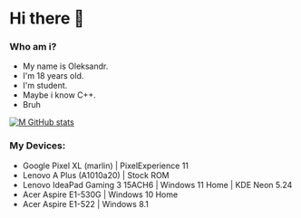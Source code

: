 # Hi there 👋
### Who am i?
- My name is Oleksandr.
- I'm 18 years old.
- I'm student.
- Maybe i know C++.
- Bruh

[![M GitHub stats](https://github-readme-stats.vercel.app/api?username=SN4S&custom_title=My+stats:&hide_border=true&show_icons=true&theme=midnight-purple&bg_color=0c1014)](https://github.com/anuraghazra/github-readme-stats)

### My Devices:
- Google Pixel XL (marlin) | PixelExperience 11
- Lenovo A Plus (A1010a20) | Stock ROM
- Lenovo IdeaPad Gaming 3 15ACH6 | Windows 11 Home | KDE Neon 5.24
- Acer Aspire E1-530G | Windows 10 Home
- Acer Aspire E1-522 | Windows 8.1
